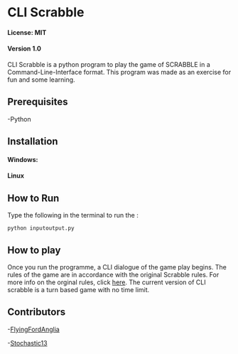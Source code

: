 # CLI Scrabble 
#### License: MIT
#### Version 1.0

CLI Scrabble is a python program to play the game of SCRABBLE in a Command-Line-Interface format. 
This program was made as an exercise for fun and some learning. 

## Prerequisites

-Python


## Installation

#### Windows:


#### Linux


## How to Run

Type the following in the terminal to run the :
```
python inputoutput.py
```


## How to play

Once you run the programme, a CLI dialogue of the game play begins. 
The rules of the game are in accordance with the original Scrabble rules. For more info on the orginal rules, click [here](https://scrabble.hasbro.com/en-us/rules).
The current version of CLI scrabble is a turn based game with no time limit.


## Contributors

-[FlyingFordAnglia](https://github.com/FlyingFordAnglia)

-[Stochastic13](https://github.com/Stochastic13)
